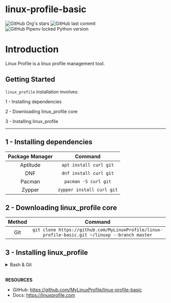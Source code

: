 # linux-profile-basic

![GitHub Org's stars](https://img.shields.io/github/stars/MyLinuxProfile?label=LinuxProfile&style=flat-square)
![GitHub last commit](https://img.shields.io/github/last-commit/MyLinuxProfile/linux-profile-basic?style=flat-square)
![GitHub Pipenv locked Python version](https://img.shields.io/github/pipenv/locked/python-version/MyLinuxProfile/linux-profile?style=flat-square)

# Introduction
Linux Profile is a linux profile management tool.


## Getting Started

`linux_profile` installation involves:

1 - Installing dependencies

2 - Downloading linux_profile core

3 - Installing linux_profile

<hr>

## 1 - Installing dependencies

| Package Manager    | Command                   |
| :----------------: | :-----------------------: |
| Aptitude	         | `apt install curl git`    |
| DNF	             | `dnf install curl git`    |
| Pacman	         | `pacman -S curl git`      |
| Zypper	         | `zypper install curl git` |

## 2 - Downloading linux_profile core
| Method             | Command                                                                                      |
| :----------------: | :------------------------------------------------------------------------------------------: |
| Git   	         | `git clone https://github.com/MyLinuxProfile/linux-profile-basic.git ~/linuxp --branch master` |

## 3 - Installing linux_profile

<details>
  <summary>Bash & Git</summary>

  Add the following to ~/.profile:

    export PATH=$PATH":$HOME/linuxp"
    
  Add the following to ~/.bashrc:

    export PATH=$PATH":$HOME/linuxp"

</details>
<br>

**RESOURCES**
- GitHub: https://github.com/MyLinuxProfile/linux-profile-basic
- Docs:   https://linuxprofile.com
